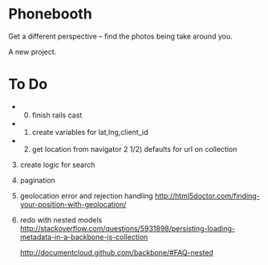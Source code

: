 Phonebooth
==========
Get a different perspective – find the photos being take around you. 

A new project.

To Do
==========
- 0) finish rails cast
- 1) create variables for lat,lng,client_id
- 2) get location from navigator
2 1/2) defaults for url on collection
3) create logic for search
4) pagination
5) geolocation error and rejection handling
    http://html5doctor.com/finding-your-position-with-geolocation/
7) redo with nested models
    http://stackoverflow.com/questions/5931898/persisting-loading-metadata-in-a-backbone-js-collection
 
    http://documentcloud.github.com/backbone/#FAQ-nested
